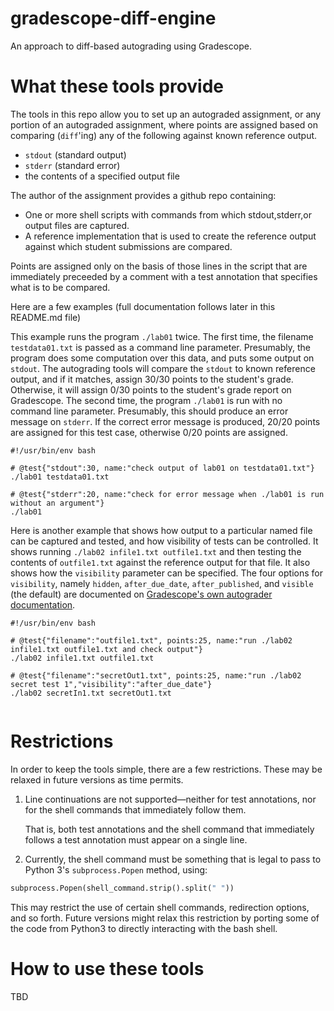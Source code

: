 # gradescope-diff-engine

An approach to diff-based autograding using Gradescope.

# What these tools provide

The tools in this repo allow you to set up an autograded assignment, or any portion of an autograded assignment, where points are
assigned based on comparing (`diff`'ing) any of the following against known reference output.

* `stdout` (standard output)
* `stderr` (standard error)
* the contents of a specified output file

The author of the assignment provides a github repo containing:
* One or more shell scripts with commands from which stdout,stderr,or output files are captured.
* A reference implementation that is used to create the reference output against which student submissions are compared.

Points are assigned only on the basis of those lines in the script that are immediately preceeded by a comment with a test annotation that specifies what is to be compared.

Here are a few examples (full documentation follows later in this README.md file)

This example runs the program `./lab01` twice.  The first time, the
filename `testdata01.txt` is passed as a command line parameter.
Presumably, the program does some computation over this data, and puts
some output on `stdout`.  The autograding tools will compare the
`stdout` to known reference output, and if it matches, assign 30/30
points to the student's grade.  Otherwise, it will assign 0/30 points
to the student's grade report on Gradescope.  The second time, the
program `./lab01` is run with no command line parameter.  Presumably,
this should produce an error message on `stderr`.  If the correct
error message is produced, 20/20 points are assigned for this test case,
otherwise 0/20 points are assigned.

```
#!/usr/bin/env bash

# @test{"stdout":30, name:"check output of lab01 on testdata01.txt"}
./lab01 testdata01.txt

# @test{"stderr":20, name:"check for error message when ./lab01 is run without an argument"}
./lab01 

```

Here is another example that shows how output to a particular named
file can be captured and tested, and how visibility of tests can be controlled.
It shows running `./lab02 infile1.txt outfile1.txt` and then testing the
contents of `outfile1.txt` against the reference output for that file.   It also shows how the `visibility`
parameter can be specified.  The four options for `visibility`,
namely `hidden`, `after_due_date`, `after_published`, and `visible` (the default)
are documented on [Gradescope's own autograder documentation](https://gradescope-autograders.readthedocs.io/en/latest/specs/#controlling-test-case-visibility).


```
#!/usr/bin/env bash

# @test{"filename":"outfile1.txt", points:25, name:"run ./lab02 infile1.txt outfile1.txt and check output"}
./lab02 infile1.txt outfile1.txt

# @test{"filename":"secretOut1.txt", points:25, name:"run ./lab02 secret test 1","visibility":"after_due_date"}
./lab02 secretIn1.txt secretOut1.txt


```


# Restrictions

In order to keep the tools simple, there are a few restrictions.   These may be relaxed in future versions as time permits.

1.  Line continuations are not supported&mdash;neither for test annotations, nor for the shell commands that immediately follow them.

    That is, both test annotations and the shell command that immediately follows a test annotation must appear on a single line.

2.  Currently, the shell command must be something that is legal to pass to Python 3's `subprocess.Popen` method, using:

   ```python
   subprocess.Popen(shell_command.strip().split(" "))
   ```

   This may restrict the use of certain shell commands, redirection options, and so forth.   Future versions might relax
   this restriction by porting some of the code from Python3 to directly interacting with the bash shell.

# How to use these tools

TBD


